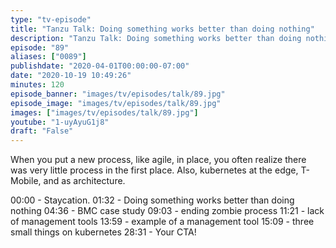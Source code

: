 ```yaml
---
type: "tv-episode"
title: "Tanzu Talk: Doing something works better than doing nothing"
description: "Tanzu Talk: Doing something works better than doing nothing"
episode: "89"
aliases: ["0089"]
publishdate: "2020-04-01T00:00:00-07:00"
date: "2020-10-19 10:49:26"
minutes: 120
episode_banner: "images/tv/episodes/talk/89.jpg"
episode_image: "images/tv/episodes/talk/89.jpg"
images: ["images/tv/episodes/talk/89.jpg"]
youtube: "1-uyAyuG1j8"
draft: "False"
---
```


When you put a new process, like agile, in place, you often realize there was very little process in the first place. Also, kubernetes at the edge, T-Mobile, and as architecture.

00:00 - Staycation.
01:32 - Doing something works better than doing nothing
04:36 - BMC case study
09:03 - ending zombie process
11:21 - lack of management tools
13:59 - example of a management tool
15:09 - three small things on kubernetes
28:31 - Your CTA!